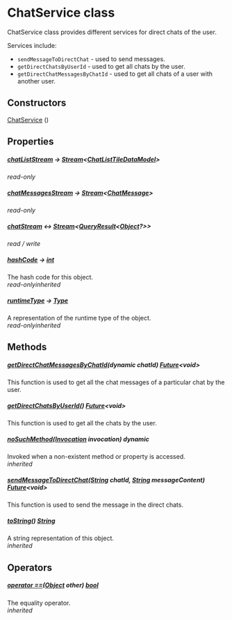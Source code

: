 


# ChatService class









<p>ChatService class provides different services for direct chats of the user.</p>
<p>Services include:</p>
<ul>
<li><code>sendMessageToDirectChat</code> - used to send messages.</li>
<li><code>getDirectChatsByUserId</code> - used to get all chats by the user.</li>
<li><code>getDirectChatMessagesByChatId</code> - used to get all chats of a user with another user.</li>
</ul>




## Constructors

[ChatService](../services_chat_service/ChatService/ChatService.md) ()

   


## Properties

##### [chatListStream](../services_chat_service/ChatService/chatListStream.md) &#8594; [Stream](https://api.flutter.dev/flutter/dart-async/Stream-class.html)&lt;[ChatListTileDataModel](../models_chats_chat_list_tile_data_model/ChatListTileDataModel-class.md)>



  
_<span class="feature">read-only</span>_



##### [chatMessagesStream](../services_chat_service/ChatService/chatMessagesStream.md) &#8594; [Stream](https://api.flutter.dev/flutter/dart-async/Stream-class.html)&lt;[ChatMessage](../models_chats_chat_message/ChatMessage-class.md)>



  
_<span class="feature">read-only</span>_



##### [chatStream](../services_chat_service/ChatService/chatStream.md) &#8596; [Stream](https://api.flutter.dev/flutter/dart-async/Stream-class.html)&lt;[QueryResult](https://pub.dev/documentation/graphql/5.2.0-beta.4/graphql/QueryResult-class.html)&lt;[Object](https://api.flutter.dev/flutter/dart-core/Object-class.html)?>>



  
_<span class="feature">read / write</span>_



##### [hashCode](https://api.flutter.dev/flutter/dart-core/Object/hashCode.html) &#8594; [int](https://api.flutter.dev/flutter/dart-core/int-class.html)



The hash code for this object.  
_<span class="feature">read-only</span><span class="feature">inherited</span>_



##### [runtimeType](https://api.flutter.dev/flutter/dart-core/Object/runtimeType.html) &#8594; [Type](https://api.flutter.dev/flutter/dart-core/Type-class.html)



A representation of the runtime type of the object.  
_<span class="feature">read-only</span><span class="feature">inherited</span>_





## Methods

##### [getDirectChatMessagesByChatId](../services_chat_service/ChatService/getDirectChatMessagesByChatId.md)(dynamic chatId) [Future](https://api.flutter.dev/flutter/dart-async/Future-class.html)&lt;void>



This function is used to get all the chat messages of a particular chat by the user.  




##### [getDirectChatsByUserId](../services_chat_service/ChatService/getDirectChatsByUserId.md)() [Future](https://api.flutter.dev/flutter/dart-async/Future-class.html)&lt;void>



This function is used to get all the chats by the user.  




##### [noSuchMethod](https://api.flutter.dev/flutter/dart-core/Object/noSuchMethod.html)([Invocation](https://api.flutter.dev/flutter/dart-core/Invocation-class.html) invocation) dynamic



Invoked when a non-existent method or property is accessed.  
_<span class="feature">inherited</span>_



##### [sendMessageToDirectChat](../services_chat_service/ChatService/sendMessageToDirectChat.md)([String](https://api.flutter.dev/flutter/dart-core/String-class.html) chatId, [String](https://api.flutter.dev/flutter/dart-core/String-class.html) messageContent) [Future](https://api.flutter.dev/flutter/dart-async/Future-class.html)&lt;void>



This function is used to send the message in the direct chats.  




##### [toString](https://api.flutter.dev/flutter/dart-core/Object/toString.html)() [String](https://api.flutter.dev/flutter/dart-core/String-class.html)



A string representation of this object.  
_<span class="feature">inherited</span>_





## Operators

##### [operator ==](https://api.flutter.dev/flutter/dart-core/Object/operator_equals.html)([Object](https://api.flutter.dev/flutter/dart-core/Object-class.html) other) [bool](https://api.flutter.dev/flutter/dart-core/bool-class.html)



The equality operator.  
_<span class="feature">inherited</span>_















